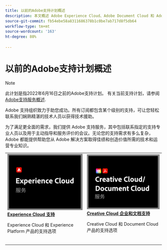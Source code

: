 ```yaml
---
title: 以前的Adobe支持计划概述
description: 本文概述 Adobe Experience Cloud、Adobe Document Cloud 和 Adobe Creative Cloud 的客户支持选项。
source-git-commit: fb54ebe58a8311686378b1c0be7ab717d8f5db64
workflow-type: tm+mt
source-wordcount: '163'
ht-degree: 80%

---
```


# 以前的Adobe支持计划概述

>[!NOTE]
>
>此计划是指2022年6月16日之前的Adobe支持计划。 有关当前支持计划，请参阅 [Adobe支持服务概述](overview.md).

Adobe 支持组织致力于助您成功。所有订阅都包含某个级别的支持，可让您轻松联系我们娴熟精湛的技术人员以获得技术援助。

为了满足更全面的需求，我们提供 Adobe 支持服务，其中包括联系指定的支持专业人员以及用于主动指导和服务评价的会议。无论您的支持需求有多么复杂，Adobe 都能提供帮助您从 Adobe 解决方案取得佳绩和创造价值所需的技术和运营专业知识。

<table style="table-layout:fixed">
<tr>
  <td>
    <a href="dx-overview.md">
    <img alt="DX 支持" src="assets/ECthumbnail.png"/>
    </a>
    <div>
    <a href="dx-overview.md"><strong>Experience Cloud 支持</strong></a>
    </div>
    <p>Experience Cloud 和 Experience Platform 产品的支持选项</p>
    <br>
  </td>
  <td>
    <a href="dme-overview.md">
      <img alt="商业" src="assets/CCDCThumbnail.png">
    </a>
    <div>
    <a href="dme-overview.md"><strong>Creative Cloud 企业和文档支持</strong></a>
    </div>
    <p>Creative Cloud 和 Document Cloud 产品的支持选项</p>
    <br>
  </td>
</tr>
</table>
